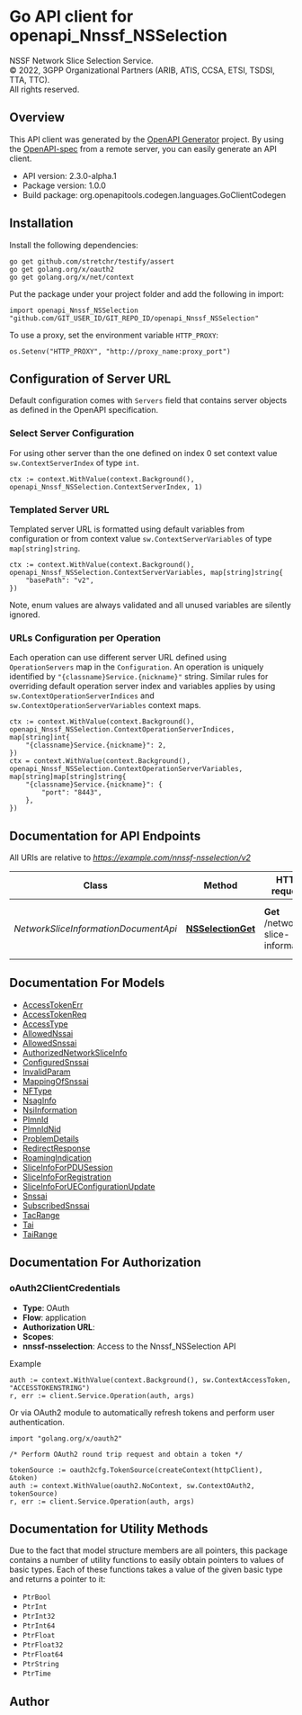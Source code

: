 # Go API client for openapi_Nnssf_NSSelection

NSSF Network Slice Selection Service.  
© 2022, 3GPP Organizational Partners (ARIB, ATIS, CCSA, ETSI, TSDSI, TTA, TTC).  
All rights reserved.


## Overview
This API client was generated by the [OpenAPI Generator](https://openapi-generator.tech) project.  By using the [OpenAPI-spec](https://www.openapis.org/) from a remote server, you can easily generate an API client.

- API version: 2.3.0-alpha.1
- Package version: 1.0.0
- Build package: org.openapitools.codegen.languages.GoClientCodegen

## Installation

Install the following dependencies:

```shell
go get github.com/stretchr/testify/assert
go get golang.org/x/oauth2
go get golang.org/x/net/context
```

Put the package under your project folder and add the following in import:

```golang
import openapi_Nnssf_NSSelection "github.com/GIT_USER_ID/GIT_REPO_ID/openapi_Nnssf_NSSelection"
```

To use a proxy, set the environment variable `HTTP_PROXY`:

```golang
os.Setenv("HTTP_PROXY", "http://proxy_name:proxy_port")
```

## Configuration of Server URL

Default configuration comes with `Servers` field that contains server objects as defined in the OpenAPI specification.

### Select Server Configuration

For using other server than the one defined on index 0 set context value `sw.ContextServerIndex` of type `int`.

```golang
ctx := context.WithValue(context.Background(), openapi_Nnssf_NSSelection.ContextServerIndex, 1)
```

### Templated Server URL

Templated server URL is formatted using default variables from configuration or from context value `sw.ContextServerVariables` of type `map[string]string`.

```golang
ctx := context.WithValue(context.Background(), openapi_Nnssf_NSSelection.ContextServerVariables, map[string]string{
	"basePath": "v2",
})
```

Note, enum values are always validated and all unused variables are silently ignored.

### URLs Configuration per Operation

Each operation can use different server URL defined using `OperationServers` map in the `Configuration`.
An operation is uniquely identified by `"{classname}Service.{nickname}"` string.
Similar rules for overriding default operation server index and variables applies by using `sw.ContextOperationServerIndices` and `sw.ContextOperationServerVariables` context maps.

```golang
ctx := context.WithValue(context.Background(), openapi_Nnssf_NSSelection.ContextOperationServerIndices, map[string]int{
	"{classname}Service.{nickname}": 2,
})
ctx = context.WithValue(context.Background(), openapi_Nnssf_NSSelection.ContextOperationServerVariables, map[string]map[string]string{
	"{classname}Service.{nickname}": {
		"port": "8443",
	},
})
```

## Documentation for API Endpoints

All URIs are relative to *https://example.com/nnssf-nsselection/v2*

Class | Method | HTTP request | Description
------------ | ------------- | ------------- | -------------
*NetworkSliceInformationDocumentApi* | [**NSSelectionGet**](docs/NetworkSliceInformationDocumentApi.md#nsselectionget) | **Get** /network-slice-information | Retrieve the Network Slice Selection Information


## Documentation For Models

 - [AccessTokenErr](docs/AccessTokenErr.md)
 - [AccessTokenReq](docs/AccessTokenReq.md)
 - [AccessType](docs/AccessType.md)
 - [AllowedNssai](docs/AllowedNssai.md)
 - [AllowedSnssai](docs/AllowedSnssai.md)
 - [AuthorizedNetworkSliceInfo](docs/AuthorizedNetworkSliceInfo.md)
 - [ConfiguredSnssai](docs/ConfiguredSnssai.md)
 - [InvalidParam](docs/InvalidParam.md)
 - [MappingOfSnssai](docs/MappingOfSnssai.md)
 - [NFType](docs/NFType.md)
 - [NsagInfo](docs/NsagInfo.md)
 - [NsiInformation](docs/NsiInformation.md)
 - [PlmnId](docs/PlmnId.md)
 - [PlmnIdNid](docs/PlmnIdNid.md)
 - [ProblemDetails](docs/ProblemDetails.md)
 - [RedirectResponse](docs/RedirectResponse.md)
 - [RoamingIndication](docs/RoamingIndication.md)
 - [SliceInfoForPDUSession](docs/SliceInfoForPDUSession.md)
 - [SliceInfoForRegistration](docs/SliceInfoForRegistration.md)
 - [SliceInfoForUEConfigurationUpdate](docs/SliceInfoForUEConfigurationUpdate.md)
 - [Snssai](docs/Snssai.md)
 - [SubscribedSnssai](docs/SubscribedSnssai.md)
 - [TacRange](docs/TacRange.md)
 - [Tai](docs/Tai.md)
 - [TaiRange](docs/TaiRange.md)


## Documentation For Authorization



### oAuth2ClientCredentials


- **Type**: OAuth
- **Flow**: application
- **Authorization URL**: 
- **Scopes**: 
 - **nnssf-nsselection**: Access to the Nnssf_NSSelection API

Example

```golang
auth := context.WithValue(context.Background(), sw.ContextAccessToken, "ACCESSTOKENSTRING")
r, err := client.Service.Operation(auth, args)
```

Or via OAuth2 module to automatically refresh tokens and perform user authentication.

```golang
import "golang.org/x/oauth2"

/* Perform OAuth2 round trip request and obtain a token */

tokenSource := oauth2cfg.TokenSource(createContext(httpClient), &token)
auth := context.WithValue(oauth2.NoContext, sw.ContextOAuth2, tokenSource)
r, err := client.Service.Operation(auth, args)
```


## Documentation for Utility Methods

Due to the fact that model structure members are all pointers, this package contains
a number of utility functions to easily obtain pointers to values of basic types.
Each of these functions takes a value of the given basic type and returns a pointer to it:

* `PtrBool`
* `PtrInt`
* `PtrInt32`
* `PtrInt64`
* `PtrFloat`
* `PtrFloat32`
* `PtrFloat64`
* `PtrString`
* `PtrTime`

## Author




